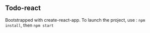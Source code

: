 ## Todo-react

Bootstrapped with create-react-app. To launch the project, use : `npm install`, then `npm start`
